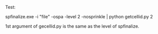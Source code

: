 Test:

spfinalize.exe -i "file" -ospa -level 2 -nosprinkle | python getcellid.py 2

1st argument of gecellid.py is the same as the level of spfinalize.